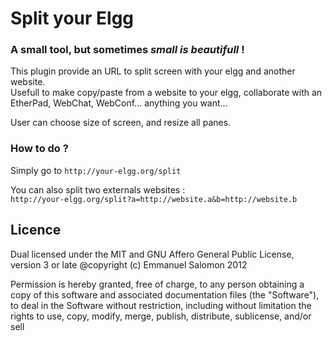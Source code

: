 # Split your Elgg

### A small tool, but sometimes _small is beautifull_ !

This plugin provide an URL to split screen with your elgg and another website.  
Usefull to make copy/paste from a website to your elgg, collaborate with an EtherPad, WebChat, WebConf... anything you want...

User can choose size of screen, and resize all panes.

### How to do ?  
Simply go to `http://your-elgg.org/split`

You can also split two externals websites :  
`http://your-elgg.org/split?a=http://website.a&b=http://website.b`

## Licence

Dual licensed under the MIT and GNU Affero General Public License, version 3 or late
@copyright (c) Emmanuel Salomon 2012

Permission is hereby granted, free of charge, to any person obtaining a copy
of this software and associated documentation files (the "Software"), to deal
in the Software without restriction, including without limitation the rights
to use, copy, modify, merge, publish, distribute, sublicense, and/or sell